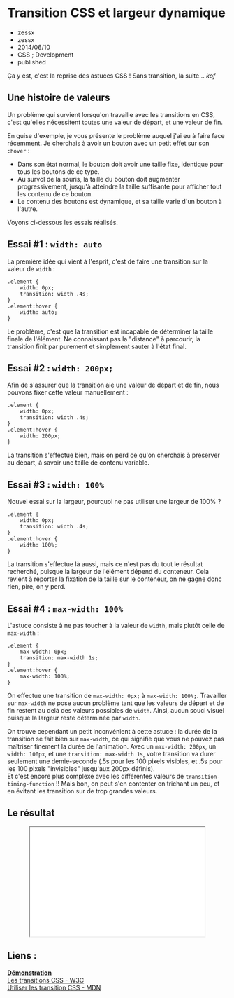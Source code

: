 # Transition CSS et largeur dynamique
- zessx
- zessx
- 2014/06/10
- CSS ; Development
- published

Ça y est, c'est la reprise des astuces CSS ! Sans transition, la suite... *kof*

## Une histoire de valeurs

Un problème qui survient lorsqu'on travaille avec les transitions en CSS, c'est qu'elles nécessitent toutes une valeur de départ, et une valeur de fin. 

En guise d'exemple, je vous présente le problème auquel j'ai eu à faire face récemment. Je cherchais à avoir un bouton avec un petit effet sur son `:hover` :

 - Dans son état normal, le bouton doit avoir une taille fixe, identique pour tous les boutons de ce type.
 - Au survol de la souris, la taille du bouton doit augmenter progressivement, jusqu'à atteindre la taille suffisante pour afficher tout les contenu de ce bouton.
 - Le contenu des boutons est dynamique, et sa taille varie d'un bouton à l'autre.

Voyons ci-dessous les essais réalisés.

## Essai #1 : `width: auto`

La première idée qui vient à l'esprit, c'est de faire une transition sur la valeur de `width` :

	.element {
		width: 0px;
		transition: width .4s;
	}
	.element:hover {
		width: auto;
	}

Le problème, c'est que la transition est incapable de déterminer la taille finale de l'élément. Ne connaissant pas la "distance" à parcourir, la transition finit par purement et simplement sauter à l'état final.

## Essai #2 : `width: 200px;`

Afin de s'assurer que la transition aie une valeur de départ et de fin, nous pouvons fixer cette valeur manuellement :

	.element {
		width: 0px;
		transition: width .4s;
	}
	.element:hover {
		width: 200px;
	}

La transition s'effectue bien, mais on perd ce qu'on cherchais à préserver au départ, à savoir une taille de contenu variable.

## Essai #3 : `width: 100%`

Nouvel essai sur la largeur, pourquoi ne pas utiliser une largeur de 100% ?

	.element {
		width: 0px;
		transition: width .4s;
	}
	.element:hover {
		width: 100%;
	}

La transition s'effectue là aussi, mais ce n'est pas du tout le résultat recherché, puisque la largeur de l'élément dépend du conteneur. Cela revient à reporter la fixation de la taille sur le conteneur, on ne gagne donc rien, pire, on y perd.

## Essai #4 : `max-width: 100%`

L'astuce consiste à ne pas toucher à la valeur de `width`, mais plutôt celle de `max-width` :

	.element {
		max-width: 0px;
		transition: max-width 1s;
	}
	.element:hover {
		max-width: 100%;
	}

On effectue une transition de `max-width: 0px;` à `max-width: 100%;`. Travailler sur `max-width` ne pose aucun problème tant que les valeurs de départ et de fin restent au delà des valeurs possibles de `width`. Ainsi, aucun souci visuel puisque la largeur reste déterminée par `width`.

On trouve cependant un petit inconvénient à cette astuce : la durée de la transition se fait bien sur `max-width`, ce qui signifie que vous ne pouvez pas maîtriser finement la durée de l'animation. Avec un `max-width: 200px`, un `width: 100px`, et une `transition: max-width 1s`, votre transition va durer seulement une demie-seconde (.5s pour les 100 pixels visibles, et .5s pour les 100 pixels "invisibles" jusqu'aux 200px définis).  
Et c'est encore plus complexe avec les différentes valeurs de `transition-timing-function` !! Mais bon, on peut s'en contenter en trichant un peu, et en évitant les transition sur de trop grandes valeurs.

## Le résultat
<center><iframe src="demos/transition-css-largeur-dynamique/index.html" width="400" height="250"></iframe></center>

## Liens :
[**Démonstration**](http://blog.smarchal.com/demos/transition-css-largeur-dynamique/index.html)   
[Les transitions CSS - W3C](http://www.w3.org/TR/css3-transitions/)   
[Utiliser les transition CSS - MDN](https://developer.mozilla.org/en-US/docs/Web/Guide/CSS/Using_CSS_transitions)   